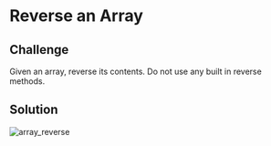 # Reverse an Array

## Challenge
Given an array, reverse its contents.  Do not use any built in reverse methods.


## Solution
![array_reverse](https://raw.githubusercontent.com/jcqnly/data-structures-and-algorithms/master/assets/array_reverse.jpg)
